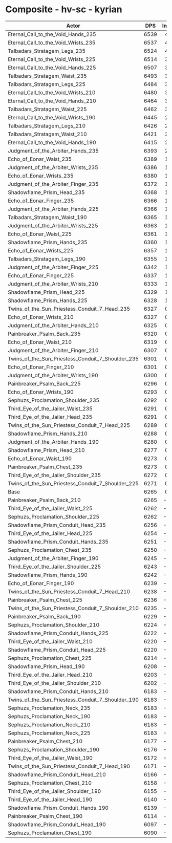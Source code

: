 # Composite - hv-sc - kyrian
| Actor | DPS | Increase |
|---|:---:|:---:|
|Eternal_Call_to_the_Void_Hands_235|6539|4.37%|
|Eternal_Call_to_the_Void_Wrists_235|6537|4.33%|
|Talbadars_Stratagem_Legs_235|6524|4.13%|
|Eternal_Call_to_the_Void_Wrists_225|6514|3.97%|
|Eternal_Call_to_the_Void_Hands_225|6507|3.85%|
|Talbadars_Stratagem_Waist_235|6493|3.63%|
|Talbadars_Stratagem_Legs_225|6484|3.50%|
|Eternal_Call_to_the_Void_Wrists_210|6480|3.43%|
|Eternal_Call_to_the_Void_Hands_210|6464|3.18%|
|Talbadars_Stratagem_Waist_225|6462|3.14%|
|Eternal_Call_to_the_Void_Wrists_190|6445|2.87%|
|Talbadars_Stratagem_Legs_210|6426|2.56%|
|Talbadars_Stratagem_Waist_210|6421|2.48%|
|Eternal_Call_to_the_Void_Hands_190|6415|2.39%|
|Judgment_of_the_Arbiter_Hands_235|6393|2.05%|
|Echo_of_Eonar_Waist_235|6389|1.98%|
|Judgment_of_the_Arbiter_Wrists_235|6386|1.92%|
|Echo_of_Eonar_Wrists_235|6380|1.83%|
|Judgment_of_the_Arbiter_Finger_235|6372|1.71%|
|Shadowflame_Prism_Head_235|6368|1.64%|
|Echo_of_Eonar_Finger_235|6366|1.61%|
|Judgment_of_the_Arbiter_Hands_225|6366|1.60%|
|Talbadars_Stratagem_Waist_190|6365|1.59%|
|Judgment_of_the_Arbiter_Wrists_225|6363|1.55%|
|Echo_of_Eonar_Waist_225|6361|1.53%|
|Shadowflame_Prism_Hands_235|6360|1.51%|
|Echo_of_Eonar_Wrists_225|6357|1.47%|
|Talbadars_Stratagem_Legs_190|6355|1.44%|
|Judgment_of_the_Arbiter_Finger_225|6342|1.22%|
|Echo_of_Eonar_Finger_225|6337|1.15%|
|Judgment_of_the_Arbiter_Wrists_210|6333|1.08%|
|Shadowflame_Prism_Head_225|6329|1.02%|
|Shadowflame_Prism_Hands_225|6328|1.00%|
|Twins_of_the_Sun_Priestess_Conduit_7_Head_235|6327|0.98%|
|Echo_of_Eonar_Wrists_210|6327|0.98%|
|Judgment_of_the_Arbiter_Hands_210|6325|0.96%|
|Painbreaker_Psalm_Back_235|6320|0.87%|
|Echo_of_Eonar_Waist_210|6319|0.85%|
|Judgment_of_the_Arbiter_Finger_210|6307|0.67%|
|Twins_of_the_Sun_Priestess_Conduit_7_Shoulder_235|6301|0.58%|
|Echo_of_Eonar_Finger_210|6301|0.57%|
|Judgment_of_the_Arbiter_Wrists_190|6300|0.56%|
|Painbreaker_Psalm_Back_225|6296|0.49%|
|Echo_of_Eonar_Wrists_190|6293|0.44%|
|Sephuzs_Proclamation_Shoulder_235|6292|0.42%|
|Third_Eye_of_the_Jailer_Waist_235|6291|0.41%|
|Third_Eye_of_the_Jailer_Head_235|6291|0.41%|
|Twins_of_the_Sun_Priestess_Conduit_7_Head_225|6289|0.37%|
|Shadowflame_Prism_Hands_210|6288|0.37%|
|Judgment_of_the_Arbiter_Hands_190|6280|0.23%|
|Shadowflame_Prism_Head_210|6277|0.18%|
|Echo_of_Eonar_Waist_190|6273|0.12%|
|Painbreaker_Psalm_Chest_235|6273|0.12%|
|Third_Eye_of_the_Jailer_Shoulder_235|6272|0.10%|
|Twins_of_the_Sun_Priestess_Conduit_7_Shoulder_225|6271|0.10%|
|Base|6265|0.00%|
|Painbreaker_Psalm_Back_210|6265|-0.01%|
|Third_Eye_of_the_Jailer_Waist_225|6262|-0.05%|
|Sephuzs_Proclamation_Shoulder_225|6262|-0.05%|
|Shadowflame_Prism_Conduit_Head_235|6256|-0.14%|
|Third_Eye_of_the_Jailer_Head_225|6254|-0.17%|
|Shadowflame_Prism_Conduit_Hands_235|6251|-0.23%|
|Sephuzs_Proclamation_Chest_235|6250|-0.25%|
|Judgment_of_the_Arbiter_Finger_190|6245|-0.32%|
|Third_Eye_of_the_Jailer_Shoulder_225|6243|-0.36%|
|Shadowflame_Prism_Hands_190|6242|-0.37%|
|Echo_of_Eonar_Finger_190|6239|-0.42%|
|Twins_of_the_Sun_Priestess_Conduit_7_Head_210|6238|-0.44%|
|Painbreaker_Psalm_Chest_225|6236|-0.47%|
|Twins_of_the_Sun_Priestess_Conduit_7_Shoulder_210|6235|-0.48%|
|Painbreaker_Psalm_Back_190|6229|-0.58%|
|Sephuzs_Proclamation_Shoulder_210|6224|-0.66%|
|Shadowflame_Prism_Conduit_Hands_225|6222|-0.70%|
|Third_Eye_of_the_Jailer_Waist_210|6220|-0.73%|
|Shadowflame_Prism_Conduit_Head_225|6220|-0.73%|
|Sephuzs_Proclamation_Chest_225|6214|-0.82%|
|Shadowflame_Prism_Head_190|6208|-0.91%|
|Third_Eye_of_the_Jailer_Head_210|6203|-0.99%|
|Third_Eye_of_the_Jailer_Shoulder_210|6202|-1.00%|
|Shadowflame_Prism_Conduit_Hands_210|6183|-1.31%|
|Twins_of_the_Sun_Priestess_Conduit_7_Shoulder_190|6183|-1.31%|
|Sephuzs_Proclamation_Neck_235|6183|-1.31%|
|Sephuzs_Proclamation_Neck_190|6183|-1.32%|
|Sephuzs_Proclamation_Neck_210|6183|-1.32%|
|Sephuzs_Proclamation_Neck_225|6183|-1.32%|
|Painbreaker_Psalm_Chest_210|6177|-1.41%|
|Sephuzs_Proclamation_Shoulder_190|6176|-1.43%|
|Third_Eye_of_the_Jailer_Waist_190|6172|-1.48%|
|Twins_of_the_Sun_Priestess_Conduit_7_Head_190|6171|-1.51%|
|Shadowflame_Prism_Conduit_Head_210|6166|-1.59%|
|Sephuzs_Proclamation_Chest_210|6158|-1.71%|
|Third_Eye_of_the_Jailer_Shoulder_190|6155|-1.76%|
|Third_Eye_of_the_Jailer_Head_190|6140|-1.99%|
|Shadowflame_Prism_Conduit_Hands_190|6139|-2.02%|
|Painbreaker_Psalm_Chest_190|6114|-2.41%|
|Shadowflame_Prism_Conduit_Head_190|6097|-2.68%|
|Sephuzs_Proclamation_Chest_190|6090|-2.80%|
